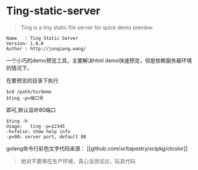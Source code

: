 # Ting-static-server
>Ting is a tiny static file server for quick demo preview.

```
Name   : Ting Static Server
Version: 1.0.0
Author : http://junqiang.wang/
```  

一个小巧的demo预览工具，主要解决html demo快速预览，但是依赖服务器环境的情况下。

在要预览的目录下执行
```
$cd /path/to/demo
$ting -p=端口号
```
即可,默认监听80端口

```
$ting -h
Usage:	 ting -p=12345
-h=false: show help info
-p=80: server port, default 80
```

golang命令行彩色文字代码来源：
[[github.com/xcltapestry/xclpkg/clcolor]]

>绝对不要用在生产环境，真心没测试过，玩具代码

